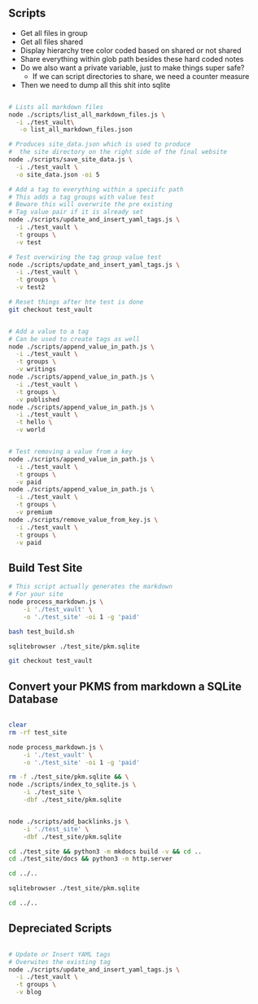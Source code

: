 ## Scripts

* Get all files in group
* Get all files shared
* Display hierarchy tree color coded based on shared or not shared
* Share everything within glob path besides these hard coded notes
* Do we also want a private variable, just to make things super safe?
  * If we can script directories to share, we need a counter measure
* Then we need to dump all this shit into sqlite

``` bash

# Lists all markdown files
node ./scripts/list_all_markdown_files.js \
  -i ./test_vault\
   -o list_all_markdown_files.json

# Produces site_data.json which is used to produce
#  the site directory on the right side of the final website
node ./scripts/save_site_data.js \
  -i ./test_vault \
  -o site_data.json -oi 5 

# Add a tag to everything within a speciifc path
# This adds a tag groups with value test
# Beware this will overwrite the pre existing
# Tag value pair if it is already set
node ./scripts/update_and_insert_yaml_tags.js \
  -i ./test_vault \
  -t groups \
  -v test

# Test overwiring the tag group value test
node ./scripts/update_and_insert_yaml_tags.js \
  -i ./test_vault \
  -t groups \
  -v test2

# Reset things after hte test is done
git checkout test_vault


# Add a value to a tag
# Can be used to create tags as well
node ./scripts/append_value_in_path.js \
  -i ./test_vault \
  -t groups \
  -v writings
node ./scripts/append_value_in_path.js \
  -i ./test_vault \
  -t groups \
  -v published
node ./scripts/append_value_in_path.js \
  -i ./test_vault \
  -t hello \
  -v world


# Test removing a value from a key
node ./scripts/append_value_in_path.js \
  -i ./test_vault \
  -t groups \
  -v paid
node ./scripts/append_value_in_path.js \
  -i ./test_vault \
  -t groups \
  -v premium
node ./scripts/remove_value_from_key.js \
  -i ./test_vault \
  -t groups \
  -v paid
```


## Build Test Site

``` bash
# This script actually generates the markdown
# For your site
node process_markdown.js \
    -i './test_vault' \
    -o './test_site' -oi 1 -g 'paid'

bash test_build.sh

sqlitebrowser ./test_site/pkm.sqlite

git checkout test_vault

```

## Convert your PKMS from markdown a SQLite Database

``` bash

clear
rm -rf test_site

node process_markdown.js \
    -i './test_vault' \
    -o './test_site' -oi 1 -g 'paid'

rm -f ./test_site/pkm.sqlite && \
node ./scripts/index_to_sqlite.js \
    -i ./test_site \
    -dbf ./test_site/pkm.sqlite


node ./scripts/add_backlinks.js \
    -i './test_site' \
    -dbf ./test_site/pkm.sqlite

cd ./test_site && python3 -m mkdocs build -v && cd ..
cd ./test_site/docs && python3 -m http.server

cd ../..

sqlitebrowser ./test_site/pkm.sqlite

cd ../..

```

## Depreciated Scripts


``` bash

# Update or Insert YAML tags
# Overwites the existing tag
node ./scripts/update_and_insert_yaml_tags.js \
  -i ./test_vault \
  -t groups \
  -v blog

```